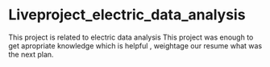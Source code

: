 # Liveproject_electric_data_analysis
This project is related to electric data analysis
This project was enough to get apropriate knowledge
which is helpful , weightage our resume
what was the next plan.